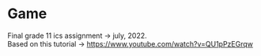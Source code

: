 # Game
Final grade 11 ics assignment -> july, 2022.                                                                                  
  Based on this tutorial -> https://www.youtube.com/watch?v=QU1pPzEGrqw
